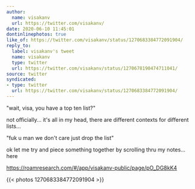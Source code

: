 ```yaml
---
author:
  name: visakanv
  url: https://twitter.com/visakanv/
date: 2020-06-10 11:45:01
dontinlinephotos: true
like_of: https://twitter.com/visakanv/status/1270683384772091904/
reply_to:
  label: visakanv's tweet
  name: visakanv
  type: twitter
  url: https://twitter.com/visakanv/status/1270678190474711041/
source: twitter
syndicated:
- type: twitter
  url: https://twitter.com/visakanv/status/1270683384772091904/
---
```


"wait, visa, you have a top ten list?"



not officially... it's all in my head, there are different contexts for different lists...



"fuk u man we don't care just drop the list"



ok let me try and piece something together by scrolling thru my notes... here



https://roamresearch.com/#/app/visakanv-public/page/pO_DG8kK4 

{{< photos 1270683384772091904 >}}